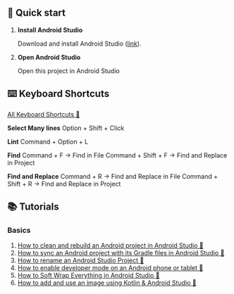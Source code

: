 ## 🚀 Quick start

1.  **Install Android Studio**

    Download and install Android Studio (<a href= "https://developer.android.com/studio">link</a>).

2.  **Open Android Studio**

    Open this project in Android Studio

## ⌨️ Keyboard Shortcuts

<a href="https://developer.android.com/studio/intro/keyboard-shortcuts">All Keyboard Shortcuts 🔗</a>

**Select Many lines**
Option + Shift + Click

**Lint**
Command + Option + L

**Find**
Command + F -> Find in File
Command + Shift + F -> Find and Replace in Project

**Find and Replace**
Command + R -> Find and Replace in File
Command + Shift + R -> Find and Replace in Project

## 📚 Tutorials

### **Basics**

1. <a href="https://www.delasign.com/blog/android-studio-clean-rebuild-project/?utm=github-starter-project">How to clean and rebuild an Android project in Android Studio 🔗</a>
2. <a href="https://delasign.com/blog/how-to-sync-an-android-project-with-its-gradle-files-in-android-studio/?utm=github-starter-project">How to sync an Android project with its Gradle files in Android Studio 🔗</a>
3. <a href="https://delasign.com/blog/android-studio-rename-project/?utm=github-starter-project">How to rename an Android Studio Project 🔗</a>
4. <a href="https://delasign.com/blog/how-to-enable-developer-mode-on-an-android-phone-or-tablet/?utm=github-starter-project">How to enable developer mode on an Android phone or tablet 🔗</a>
5. <a href="">How to Soft Wrap Everything in Android Studio 🔗</a>
6. <a href="">How to add and use an image using Kotlin & Android Studio 🔗</a>
